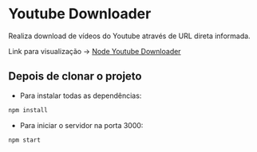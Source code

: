 # Youtube Downloader

Realiza download de vídeos do Youtube através de URL direta informada.

Link para visualização -> [Node Youtube Downloader](https://nodeytdownload.herokuapp.com/)


## Depois de clonar o projeto 
 - Para instalar todas as dependências:
```bash
npm install
```
 - Para iniciar o servidor na porta 3000:
```bash
npm start 
```
